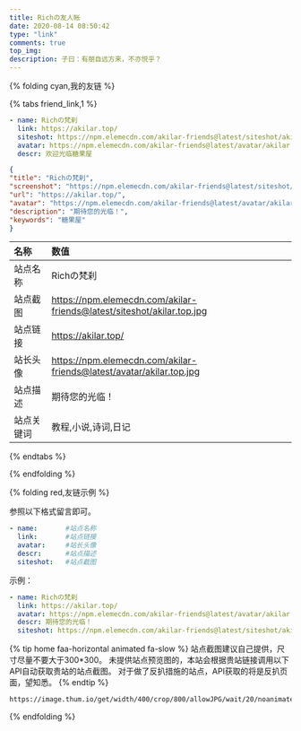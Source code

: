 ```yaml
---
title: Richの友人帐
date: 2020-08-14 08:50:42
type: "link"
comments: true
top_img:
description: 子曰：有朋自远方来，不亦悦乎？
---
```

{% folding cyan,我的友链 %}

{% tabs friend_link,1 %}
<!-- tab 🦋butterfly-🍭candy -->

```yml
- name: Richの梵刹
  link: https://akilar.top/
  siteshot: https://npm.elemecdn.com/akilar-friends@latest/siteshot/akilar.top.jpg
  avatar: https://npm.elemecdn.com/akilar-friends@latest/avatar/akilar.top.jpg
  descr: 欢迎光临糖果屋
```
<!-- endtab -->
<!-- tab 🍬Volantis -->

```json
{
"title": "Richの梵刹",
"screenshot": "https://npm.elemecdn.com/akilar-friends@latest/siteshot/akilar.top.jpg",
"url": "https://akilar.top/",
"avatar": "https://npm.elemecdn.com/akilar-friends@latest/avatar/akilar.top.jpg",
"description": "期待您的光临！",
"keywords": "糖果屋"
}
```

<!-- endtab -->
<!-- tab 🍫General -->

|名称|数值|
|:--|:--|
|站点名称|Richの梵刹|
|站点截图|https://npm.elemecdn.com/akilar-friends@latest/siteshot/akilar.top.jpg|
|站点链接|https://akilar.top/|
|站长头像|https://npm.elemecdn.com/akilar-friends@latest/avatar/akilar.top.jpg|
|站点描述|期待您的光临！|
|站点关键词|教程,小说,诗词,日记|

<!-- endtab -->
{% endtabs %}

{% endfolding %}

{% folding red,友链示例 %}


参照以下格式留言即可。
```yml
- name:       #站点名称
  link:       #站点链接
  avatar:     #站长头像
  descr:      #站点描述
  siteshot:   #站点截图
```
示例：
```yml
- name: Richの梵刹
  link: https://akilar.top/
  avatar: https://npm.elemecdn.com/akilar-friends@latest/avatar/akilar.top.jpg
  descr: 期待您的光临！
  siteshot: https://npm.elemecdn.com/akilar-friends@latest/siteshot/akilar.top.jpg
```
{% tip home faa-horizontal animated fa-slow %}
站点截图建议自己提供，尺寸尽量不要大于300*300。
未提供站点预览图的，本站会根据贵站链接调用以下API自动获取贵站的站点截图。
对于做了反扒措施的站点，API获取的将是反扒页面，望知悉。
{% endtip %}
```markdown
https://image.thum.io/get/width/400/crop/800/allowJPG/wait/20/noanimate/https://<你的域名>/
```

{% endfolding %}
